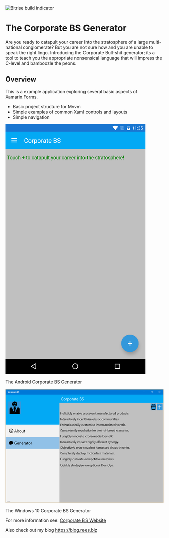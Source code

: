 ![Bitrise build indicator](https://www.bitrise.io/app/c52a8d7f702c7c23.svg?token=JbSXtZrOqLvKoqqpqB57DQ&branch=master "Bitrise Build indicator")

# The Corporate BS Generator
Are you ready to catapult your career into the stratosphere of a large multi-national conglomerate?  But you are not sure how and you are unable to speak the right lingo.  Introducing the Corporate Bull-shit generator; its a tool to teach you the appropriate nonsensical language that will impress the C-level and bamboozle the peons.

## Overview
This is a example application exploring several basic aspects of Xamarin.Forms.
+ Basic project structure for Mvvm
+ Simple examples of common Xaml controls and layouts
+ Simple navigation


![Android Screenshot](https://github.com/Benrnz/CorporateBsGenerator/blob/develop/Droid/Resources/drawable-xhdpi/Screenshot1.png?raw=true "The Android Corporate BS Generator")

The Android Corporate BS Generator

![Windows Screenshot](https://github.com/Benrnz/CorporateBsGenerator/blob/develop/Uwp/StoreAssets/2016-06-12%20(1).png?raw=true "The Windows 10 Corporate BS Generator")

The Windows 10 Corporate BS Generator

For more information see: [Corporate BS Website](http://blog.rees.biz/p/corporate-bs-generator.html "Corporate BS Generator Website")

Also check out my blog https://blog.rees.biz 
